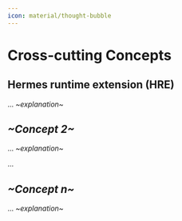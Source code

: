 ```yaml
---
icon: material/thought-bubble
---
```


# Cross-cutting Concepts

<!-- See: https://docs.arc42.org/section-8/ -->

## Hermes runtime extension (HRE)

... *~explanation~*

## *~Concept 2~*

... *~explanation~*

…

## *~Concept n~*

... *~explanation~*
